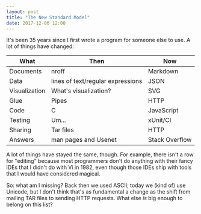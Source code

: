 ```yaml
---
layout: post
title: "The New Standard Model"
date: 2017-12-06 12:00
---
```


It's been 35 years since I first wrote a program for someone else to use.
A lot of things have changed:

| What          | Then                              | Now            |
| ------------- | --------------------------------- | -------------- |
| Documents     | nroff                             | Markdown       |
| Data          | lines of text/regular expressions | JSON           |
| Visualization | What's visualization?             | SVG            |
| Glue          | Pipes                             | HTTP           |
| Code          | C                                 | JavaScript     |
| Testing       | Um...                             | xUnit/CI       |
| Sharing       | Tar files                         | HTTP           |
| Answers       | man pages and Usenet              | Stack Overflow |

A lot of things have stayed the same, though.
For example,
there isn't a row for "editing"
because most programmers don't do anything with their fancy IDEs
that I didn't do with Vi in 1982,
even though those IDEs ship with tools that I would have considered magical.

So:
what am I missing?
Back then we used ASCII;
today we (kind of) use Unicode,
but I don't think that's as fundamental a change
as the shift from mailing TAR files to sending HTTP requests.
What else *is* big enough to belong on this list?
